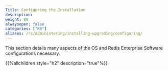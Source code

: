 ```yaml
---
Title: Configuring the Installation
description: 
weight: 80
alwaysopen: false
categories: ["RS"]
aliases: /rs/administering/installing-upgrading/configuring/
---
```

This section details many aspects of the OS and Redis Enterprise
Software configurations necessary.

{{%allchildren style="h2" description="true"%}}